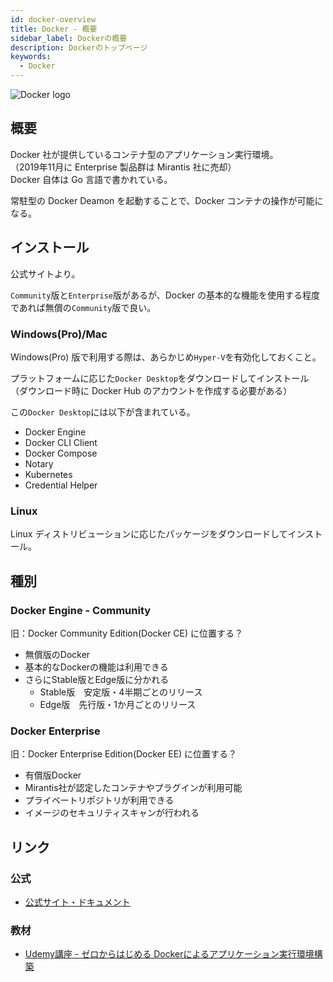 ```yaml
---
id: docker-overview
title: Docker - 概要
sidebar_label: Dockerの概要
description: Dockerのトップページ
keywords:
  - Docker
---
```


![Docker logo](/img/logo-icons/docker-icon.svg)

## 概要
Docker 社が提供しているコンテナ型のアプリケーション実行環境。  
（2019年11月に Enterprise 製品群は Mirantis 社に売却）  
Docker 自体は Go 言語で書かれている。

常駐型の Docker Deamon を起動することで、Docker コンテナの操作が可能になる。

## インストール
公式サイトより。

`Community`版と`Enterprise`版があるが、Docker の基本的な機能を使用する程度であれば無償の`Community`版で良い。

### Windows(Pro)/Mac
Windows(Pro) 版で利用する際は、あらかじめ`Hyper-V`を有効化しておくこと。

プラットフォームに応じた`Docker Desktop`をダウンロードしてインストール（ダウンロード時に Docker Hub のアカウントを作成する必要がある）

この`Docker Desktop`には以下が含まれている。
- Docker Engine
- Docker CLI Client
- Docker Compose
- Notary
- Kubernetes
- Credential Helper

### Linux
Linux ディストリビューションに応じたパッケージをダウンロードしてインストール。

## 種別
### Docker Engine - Community
旧：Docker Community Edition(Docker CE) に位置する？
- 無償版のDocker
- 基本的なDockerの機能は利用できる
- さらにStable版とEdge版に分かれる
  - Stable版　安定版・4半期ごとのリリース
  - Edge版　先行版・1か月ごとのリリース

### Docker Enterprise
旧：Docker Enterprise Edition(Docker EE) に位置する？
- 有償版Docker
- Mirantis社が認定したコンテナやプラグインが利用可能
- プライベートリポジトリが利用できる
- イメージのセキュリティスキャンが行われる

## リンク
### 公式
- [公式サイト・ドキュメント](https://docs.docker.com/)

### 教材
- [Udemy講座 - ゼロからはじめる Dockerによるアプリケーション実行環境構築](https://www.udemy.com/docker-k/)